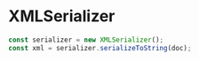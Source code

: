 # XMLSerializer

```javascript
const serializer = new XMLSerializer();
const xml = serializer.serializeToString(doc);
```
